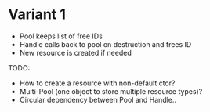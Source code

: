 Variant 1
=========

- Pool keeps list of free IDs
- Handle calls back to pool on destruction and frees ID
- New resource is created if needed

TODO:
- How to create a resource with non-default ctor?
- Multi-Pool (one object to store multiple resource types)?
- Circular dependency between Pool and Handle..